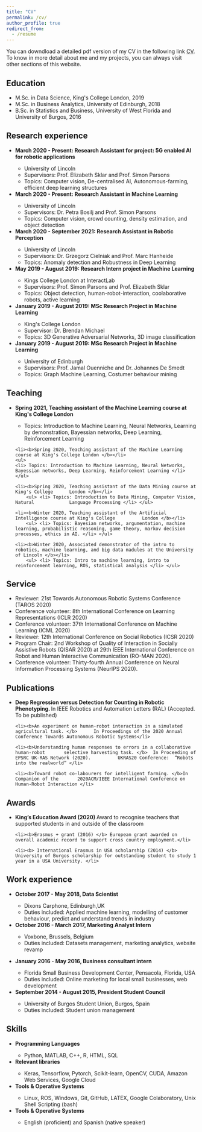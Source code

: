 ```yaml
---
title: "CV"
permalink: /cv/
author_profile: true
redirect_from:
  - /resume
---
```


<div class="text-justify">

<p>You can downdload a detailed pdf version of my CV in the following link <a href="https://adrianxsalazar.github.io/files/Adrian_Salazar_Research_CV.pdf">CV</a>. To know in more detail about me and my projects, you can always visit other sections of this website. </p>

<h2>Education</h2>

<ul>
	<li>M.Sc. in Data Science, King's College London, 2019 </li>
	<li>M.Sc. in Business Analytics, University of Edinburgh, 2018 </li>
	<li>B.Sc. in Statistics and Business, University of West Florida and University of 		Burgos, 2016 </li>

</ul>

<h2>Research experience</h2>
<ul>

<li><b>March 2020 - Present: Research Assistant for project: 5G enabled AI for robotic applications</b></li>
	<ul>
	  <li>University of Lincoln</li>
	  <li>Supervisors:  Prof. Elizabeth Sklar and Prof. Simon Parsons</li>
	  <li>Topics: Computer vision, De-centralised AI, Autonomous-farming, efficient deep learning structures</li>
	</ul>

<li><b>March 2020 - Present: Research Assistant in Machine Learning</b></li>
	<ul>
	  <li>University of Lincoln</li>
	  <li>Supervisors:  Dr. Petra Bosilj and Prof. Simon Parsons</li>
	  <li>Topics: Computer vision, crowd counting, density estimation, and object detection</li>
	</ul>

<li><b>March 2020 - September 2021: Research Assistant in Robotic Perception</b></li>
	<ul>
	  <li>University of Lincoln</li>
	  <li>Supervisors:  Dr.  Grzegorz Cielniak and Prof.  Marc Hanheide</li>
	  <li>Topics: Anomaly detection and Robustness in Deep Learning </li>
	</ul>

<li><b>May 2019 - August 2019: Research Intern project in Machine Learning</b></li>
	<ul>
	<li>Kings College London at InteractLab</li>
  	<li>Supervisors: Prof. Simon Parsons and Prof. Elizabeth Sklar</li>
  	<li>Topics: Object detection, human-robot-interaction, coolaborative robots, active 		learning</li>
	</ul>

<li><b>January 2019 - August 2019: MSc Research Project in Machine Learning</b></li>
	<ul>
  	<li>King's College London</li>
  	<li>Supervisor:  Dr. Brendan Michael</li>
  	<li>Topics: 3D Generative Adversarial Networks, 3D image classification </li>
 	</ul>

<li><b>January 2019 - August 2019: MSc Research Project in Machine Learning</b></li>
	<ul>
  	<li>University of Edinburgh</li>
  	<li>Supervisors: Prof.  Jamal Ouenniche and Dr.  Johannes De Smedt</li>
 	<li>Topics: Graph Machine Learning, Costumer behaviour mining</li>
	</ul>
</ul>

<h2>Teaching</h2>
<ul>
  <li><b>Spring 2021, Teaching assistant of the Machine Learning course at King's College London </b></li>
    <ul>
  <li> Topics: Introduction to Machine Learning, Neural Networks, Learning by demonstration, Bayessian networks, Deep Learning, Reinforcement Learning </li> </ul>

	<li><b>Spring 2020, Teaching assistant of the Machine Learning course at King's College London </b></li>
  	<ul>
	<li> Topics: Introduction to Machine Learning, Neural Networks, Bayessian networks, Deep Learning, Reinforcement Learning </li> </ul>

 	<li><b>Spring 2020, Teaching assistant of the Data Mining course at King's College 		London </b></li>
  		<ul> <li> Topics: Introduction to Data Mining, Computer Vision, Natural 			Language Processing </li> </ul>

	<li><b>Winter 2020, Teaching assistant of the Artificial Intelligence course at King's College 			London </b></li>
  		<ul> <li> Topics: Bayesian networks, argumentation, machine learning, probabilistic reasoning, game theory, markov decision processes, ethics in AI. </li> </ul>

	<li><b>Winter 2020, Associated demonstrator of the intro to robotics, machine learning, and big data madules at the University of Lincoln </b></li>
  		<ul> <li> Topics: Intro to machine learning, intro to reinforcement learning, ROS, statistical analysis </li> </ul>


</ul>

<h2>Service</h2>
<ul>
 	<li>Reviewer:  21st Towards Autonomous Robotic Systems Conference (TAROS 2020) </li>
 	<li>Conference volunteer:  8th International Conference on Learning  Representations (ICLR 2020) </li>
	<li>Conference volunteer:  37th International Conference on Machine Learning (ICML 2020) </li>
	<li>Reviewer:  12th  International Conference on Social Robotics (ICSR 2020) </li>
	<li>Program Chair:  2nd Workshop of Quality of Interaction in Socially Assistive Robots (QISAR 2020) at 29th IEEE International Conference on Robot and Human Interactive Communication (RO-MAN 2020). </li>
	<li> Conference volunteer: Thirty-fourth Annual Conference on Neural Information Processing Systems (NeurIPS 2020). </li>

</ul>



<h2>Publications</h2>
<ul>

  <li><b>Deep  Regression  versus  Detection  for  Counting  in  Robotic  Phenotyping. </b> In IEEE Robotics and Automation Letters (RAL) (Accepted. To be published)</li>

	<li><b>An experiment on human-robot interaction in a simulated agricultural task. </b> 		In Proceedings of the 2020 Annual Conference Towards Autonomous Robotic Systems</li>

 	<li><b>Understanding human responses to errors in a collaborative human-robot 		selective harvesting task. </b>  In Proceeding of EPSRC UK-RAS Network (2020).  		UKRAS20 Conference:  “Robots into the realworld” </li>

	<li><b>Toward robot co-labourers for intelligent farming. </b>In Companion of the 		2020ACM/IEEE International Conference on Human-Robot Interaction </li>

</ul>


<h2>Awards</h2>
<ul>

  <li><b>King’s Education Award (2020) </b> Award to recognise teachers that supported students in and outside of the classroom </li>

	<li><b>Erasmus + grant (2016) </b> European grant awarded on overall academic record to support cross country employment.</li>

 	<li><b> International Erasmus in USA scholarship (2014) </b>  University of Burgos scholarship for outstanding student to study 1 year in a USA University. </li>

</ul>

<h2>Work experience</h2>
<ul>

<li><b> October 2017 - May 2018, Data Scientist</b></li>
	<ul>
  	<li>Dixons Carphone, Edinburgh,UK </li>
  	<li>Duties included: Applied machine learning, modelling of customer behaviour, predict and understand trends in industry  </li>
	</ul>

<li><b> October 2016 - March 2017, Marketing Analyst Intern </b></li>
	<ul>
  	<li>Voxbone, Brussels, Belgium  </li>
  	<li>Duties included: Datasets management, marketing analytics, website revamp </p></li>
	</ul>

<li><b> January 2016 - May 2016, Business consultant intern </b></li>
	<ul>
  	<li>Florida Small Business Development Center, Pensacola, Florida, USA </li>
  	<li>Duties included: Online marketing for local small businesses, web development </li>
	</ul>

<li><b> September 2014 - August 2015, President Student Council </b></li>
	<ul>
  	<li>University of Burgos Student Union, Burgos, Spain  </li>
  	<li>Duties included: Student union management </li>
	</ul>

</ul>

<h2> Skills </h2>

<ul>

<li><b> Programming Languages </b></li>
	<ul>
  	<li>Python, MATLAB, C++, R, HTML, SQL</li>
	</ul>

<li><b> Relevant libraries </b></li>
	<ul>
  	<li>Keras, Tensorflow, Pytorch, Scikit-learn, OpenCV, CUDA, Amazon Web Services, Google 	Cloud </li>
	</ul>

<li><b> Tools & Operative Systems </b></li>
	<ul>
  	<li>Linux, ROS, Windows, Git, GitHub, LATEX, Google Colaboratory, Unix Shell 			Scripting (bash) </li>
	</ul>

<li><b> Tools & Operative Systems </b></li>
	<ul>
  	<li> English (proficient) and Spanish (native speaker)</li>
	</ul>
</ul>

</div>
